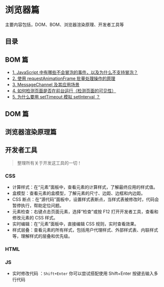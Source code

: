 
# 浏览器篇


主要内容包括，DOM、BOM、浏览器渲染原理、开发者工具等


## 目录
<!-- toc -->
 ## BOM 篇 

- [1. JavaScript 中有哪些不会冒泡的事件，以及为什么不支持冒泡？](/post/coR4Sys3.html)
- [2. 使用 requestAnimationFrame 批量处理操作的原理](/post/vCdo8uDh.html)
- [3. MessageChannel 及其应用场景](/post/MWBihAEm.html)
- [4. 如何检测页面是否在前台运行（检测页面的可见性）](/post/ky8BNA6P.html)
- [5. 为什么要用 setTimeout 模拟 setInterval ？](/post/zbgylJlz.html)


## DOM 篇

## 浏览器渲染原理篇


## 开发者工具

> 整理所有关于开发这工具的一切！

### CSS 

- 计算样式：在“元素”面板中，查看元素的计算样式，了解最终应用的样式值。
- 盒模型：查看元素的盒模型，了解元素的尺寸、边距、边框和内边距。
- CSS 断点：在“源代码”面板中，设置样式表断点，当样式表被修改时，代码会暂停执行，帮助定位问题。
- 元素检查：右键点击页面元素，选择“检查”或按 F12 打开开发者工具，查看和修改元素的 CSS 样式。
- 实时编辑：在“元素”面板中，直接编辑 CSS 规则，实时查看效果。
- 样式层叠：查看元素的所有样式，包括用户代理样式、外部样式表、内联样式等，理解样式的层叠和优先级。

### HTML


### JS

- 实时修改代码 ：`Shift+Enter` 你可以尝试搭配使用 Shift+Enter 按键去输入多行代码

